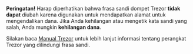 **Peringatan!** Harap diperhatikan bahwa frasa sandi dompet Trezor **tidak dapat** diubah
karena digunakan untuk mendapatkan alamat untuk mengendalikan dana. Jika Anda kehilangan atau mengetik
kata sandi yang salah, Anda mungkin **kehilangan dana**.

Silakan baca [Manual Trezor](https://doc.satoshilabs.com) untuk lebih lanjut
informasi tentang perangkat Trezor yang dilindungi frasa sandi.